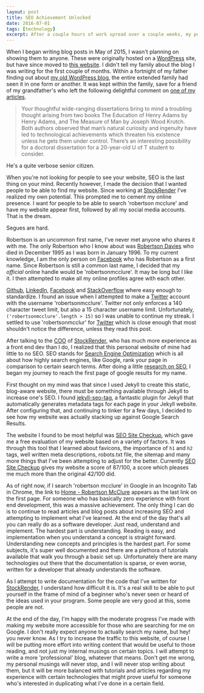 ```yaml
---
layout: post
title: SEO Achievement Unlocked
date: 2016-07-01
tags: [technology]
excerpt: After a couple hours of work spread over a couple weeks, my personal website finally cracked the first page of Google's search result for "robertson mcclure"
---
```


When I began writing blog posts in May of 2015, I wasn't planning on showing them to anyone. These were originally hosted on a [WordPress](https://wordpress.org/) site, but have since moved to [this website](http://robertsonmcclure.ca). I didn't tell my family about the blog I was writing for the first couple of months. Within a fortnight of my father finding out about [my old WordPress blog](https://robertsonmcclure.wordpress.com/), the entire extended family had seen it in one form or another. It was kept within the family, save for a friend of my grandfather's who left the following delightful comment on [one of my articles](http://robertsonmcclure.ca/shut-up-and-listen).

> Your thoughtful wide-ranging dissertations bring to mind a troubling thought arising from two books The Education of Henry Adams by Henry Adams, and The Measure of Man by Joseph Wood Krutch. Both authors observed that man’s natural curiosity and ingenuity have led to technological achievements which threaten his existence unless he gets them under control.
> There’s an interesting possibility for a doctoral dissertation for a 20-year-old U of T student to consider.

He's a quite verbose senior citizen.

When you're not looking for people to see your website, SEO is the last thing on your mind. Recently however, I made the decision that I wanted people to be able to find my website. Since working at [StockRender](http://stockrender.com) I've realized my own potential. This prompted me to cement my online presence. I want for people to be able to search 'robertson mcclure' and have my website appear first, followed by all my social media accounts. That is the dream.

Segues are hard.

Robertson is an uncommon first name, I've never met anyone who shares it with me. The only Robertson who I know about was [Robertson Davies](https://en.wikipedia.org/wiki/Robertson_Davies) who died in December 1995 as I was born in January 1996. To my current knowledge, I am the only person on [Facebook](https://www.facebook.com/robertson.mcclure) who has Robertson as a first name. Since Robertson is still a common last name, I decided that my _official_ online handle would be 'robertsonmcclure'. It may be long but I like it. I then attempted to make all my online profiles agree with each other.

[Github](https://github.com/robertsonmcclure), [LinkedIn](https://www.linkedin.com/in/robertsonmcclure), [Facebook](https://www.facebook.com/robertson.mcclure) and [StackOverflow](http://stackoverflow.com/users/6358080/robertson-mcclure) where easy enough to standardize. I found an issue when I attempted to make a [Twitter](https://twitter.com/) account with the username 'robertsonmcclure'. Twitter not only enforces a 140 character tweet limit, but also a 15 character username limit. Unfortunately, `('robertsonmcclure'.length > 15)` so I was unable to continue my streak. I settled to use 'robertsonmcclur' for [Twitter](https://twitter.com/robertsonmcclur) which is close enough that most shouldn't notice the difference, unless they read this post.

After talking to the [COO](https://github.com/AlexDar) of [StockRender](http://stockrender.com), who has much more experience as a front end dev than I do, I realized that this personal website of mine had little to no SEO. SEO stands for [Search Engine Optimization](https://en.wikipedia.org/wiki/Search_engine_optimization) which is all about how highly search engines, like Google, rank your page in comparison to certain search terms. After doing a little [research on SEO](https://moz.com/beginners-guide-to-seo), I began my journey to reach the first page of google results for my name.

First thought on my mind was that since I used Jekyll to create this static, blog-aware website, there must be something available through Jekyll to increase one's SEO. I found [jekyll-seo-tag](https://github.com/jekyll/jekyll-seo-tag), a fantastic plugin for Jekyll that automatically generates metadata tags for each page in your Jekyll website. After configuring that, and continuing to tinker for a few days, I decided to see how my website was actually stacking up against Google Search Results.

The website I found to be most helpful was [SEO Site Checkup](http://seositecheckup.com/), which gave me a free evaluation of my website based on a variety of factors. It was through this tool that I learned about favicons, the importance of `h1` and `h2` tags, well written meta descriptions, robots.txt file, the sitemap and many more things that I've been attempting to adjust for the better. Currently [SEO Site Checkup](http://seositecheckup.com/) gives my website a score of 87/100, a score which pleases me much more than the original 42/100 did.

As of right now, if I search 'robertson mcclure' in Google in an Incognito Tab in Chrome, the link to [Home - Robertson McClure](http://robertsonmcclure.ca) appears as the last link on the first page. For someone who has basically zero experience with front end development, this was a massive achievement. The only thing I can do is to continue to read articles and blog posts about increasing SEO and attempting to implement what I've learned. At the end of the day that's all you can really do as a software developer. Just read, understand and implement. The hardest part is understanding. Reading is easy, and implementation when you understand a concept is straight forward. Understanding new concepts and principles is the hardest part. For some subjects, it's super well documented and there are a plethora of tutorials available that walk you through a basic set up. Unfortunately there are many technologies out there that the documentation is sparse, or even worse, written for a developer that already understands the software.

As I attempt to write documentation for the code that I've written for [StockRender](http://stockrender.com), I understand how difficult it is. It's a real skill to be able to put yourself in the frame of mind of a beginner who's never seen or heard of the ideas used in your program. Some people are very good at this, some people are not.

At the end of the day, I'm happy with the moderate progress I've made with making my website more accessible for those who are searching for me on Google. I don't really expect anyone to actually search my name, but hey! you never know. As I try to increase the traffic to this website, of course I will be putting more effort into writing content that would be useful to those reading, and not just my internal musings on certain topics. I will attempt to write a more 'professional' blog, whatever that means. Don't get me wrong, my personal musings will never stop, and I will never stop writing about them, but it will be more balanced with tutorials and articles regarding my experience with certain technologies that might prove useful for someone who's interested in duplicating what I've done in a certain field.

